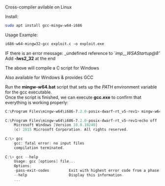 

Cross-compiler avilable on Linux


Install:
```bash
sudo apt install gcc-mingw-w64-i686
```
  
  
Usage Example:  
```bash
i686-w64-mingw32-gcc exploit.c -o exploit.exe
```

  
  
IF there is an error message: _undefined reference to `_imp__WSAStartup@8'_  
	Add **-lws2_32** at the end  
  
  
  
The above will compile a C script for Windows  
  
  
  
Also available for Windows & provides GCC  
  
Run the **mingw-w64.bat** script that sets up the _PATH_ environment variable for the gcc executable.  
	Once the script is finished, we can execute **gcc.exe** to confirm that everything is working properly:  
```powershell
C:\Program Files\mingw-w64\i686-7.2.0-posix-dwarf-rt_v5-rev1> mingw-w64.bat  
  
C:\Program Files\mingw-w64\i686-7.2.0-posix-dwarf-rt_v5-rev1>echo off  
	Microsoft Windows [Version 10.0.10240]  
	(c) 2015 Microsoft Corporation. All rights reserved.  
  
C:\> gcc  
	gcc: fatal error: no input files  
	compilation terminated.  
  
C:\> gcc --help  
	Usage: gcc [options] file...  
	Options:  
	-pass-exit-codes         Exit with highest error code from a phase.  
	--help                   Display this information.  
	...
```